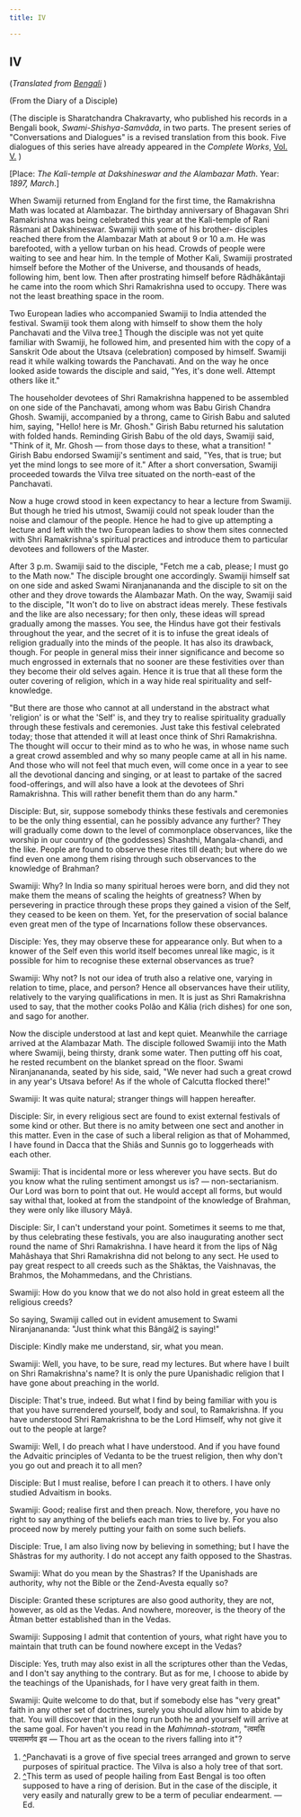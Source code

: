 ```yaml
---
title: IV

---
```





  

## IV

(*Translated from [Bengali](swami_shishya_04.pdf)* )

(From the Diary of a Disciple)

(The disciple is Sharatchandra Chakravarty, who published his records in
a Bengali book, *Swami-Shishya-Samvâda*, in two parts. The present
series of "Conversations and Dialogues" is a revised translation from
this book. Five dialogues of this series have already appeared in the
*Complete Works*, [Vol.
V.](../../volume_5/conversations_and_dialogues/xi_xv_from_the_diary_of_a_disciple.htm)
)

\[Place: *The Kali-temple at Dakshineswar and the Alambazar Math*. Year:
*1897, March*.\]

When Swamiji returned from England for the first time, the Ramakrishna
Math was located at Alambazar. The birthday anniversary of Bhagavan Shri
Ramakrishna was being celebrated this year at the Kali-temple of Rani
Râsmani at Dakshineswar. Swamiji with some of his brother- disciples
reached there from the Alambazar Math at about 9 or 10 a.m. He was
barefooted, with a yellow turban on his head. Crowds of people were
waiting to see and hear him. In the temple of Mother Kali, Swamiji
prostrated himself before the Mother of the Universe, and thousands of
heads, following him, bent low. Then after prostrating himself before
Râdhâkântaji he came into the room which Shri Ramakrishna used to
occupy. There was not the least breathing space in the room.

Two European ladies who accompanied Swamiji to India attended the
festival. Swamiji took them along with himself to show them the holy
Panchavati and the Vilva tree.[1](#fn1) Though the disciple was not yet
quite familiar with Swamiji, he followed him, and presented him with the
copy of a Sanskrit Ode about the Utsava (celebration) composed by
himself. Swamiji read it while walking towards the Panchavati. And on
the way he once looked aside towards the disciple and said, "Yes, it's
done well. Attempt others like it."

The householder devotees of Shri Ramakrishna happened to be assembled on
one side of the Panchavati, among whom was Babu Girish Chandra Ghosh.
Swamiji, accompanied by a throng, came to Girish Babu and saluted him,
saying, "Hello! here is Mr. Ghosh." Girish Babu returned his salutation
with folded hands. Reminding Girish Babu of the old days, Swamiji said,
"Think of it, Mr. Ghosh — from those days to these, what a transition! "
Girish Babu endorsed Swamiji's sentiment and said, "Yes, that is true;
but yet the mind longs to see more of it." After a short conversation,
Swamiji proceeded towards the Vilva tree situated on the north-east of
the Panchavati.

Now a huge crowd stood in keen expectancy to hear a lecture from
Swamiji. But though he tried his utmost, Swamiji could not speak louder
than the noise and clamour of the people. Hence he had to give up
attempting a lecture and left with the two European ladies to show them
sites connected with Shri Ramakrishna's spiritual practices and
introduce them to particular devotees and followers of the Master.

After 3 p.m. Swamiji said to the disciple, "Fetch me a cab, please; I
must go to the Math now." The disciple brought one accordingly. Swamiji
himself sat on one side and asked Swami Niranjanananda and the disciple
to sit on the other and they drove towards the Alambazar Math. On the
way, Swamiji said to the disciple, "It won't do to live on abstract
ideas merely. These festivals and the like are also necessary; for then
only, these ideas will spread gradually among the masses. You see, the
Hindus have got their festivals throughout the year, and the secret of
it is to infuse the great ideals of religion gradually into the minds of
the people. It has also its drawback, though. For people in general miss
their inner significance and become so much engrossed in externals that
no sooner are these festivities over than they become their old selves
again. Hence it is true that all these form the outer covering of
religion, which in a way hide real spirituality and self-knowledge.

"But there are those who cannot at all understand in the abstract what
'religion' is or what the 'Self' is, and they try to realise
spirituality gradually through these festivals and ceremonies. Just take
this festival celebrated today; those that attended it will at least
once think of Shri Ramakrishna. The thought will occur to their mind as
to who he was, in whose name such a great crowd assembled and why so
many people came at all in his name. And those who will not feel that
much even, will come once in a year to see all the devotional dancing
and singing, or at least to partake of the sacred food-offerings, and
will also have a look at the devotees of Shri Ramakrishna. This will
rather benefit them than do any harm."

Disciple: But, sir, suppose somebody thinks these festivals and
ceremonies to be the only thing essential, can he possibly advance any
further? They will gradually come down to the level of commonplace
observances, like the worship in our country of (the goddesses)
Shashthi, Mangala-chandi, and the like. People are found to observe
these rites till death; but where do we find even one among them rising
through such observances to the knowledge of Brahman?

Swamiji: Why? In India so many spiritual heroes were born, and did they
not make them the means of scaling the heights of greatness? When by
persevering in practice through these props they gained a vision of the
Self, they ceased to be keen on them. Yet, for the preservation of
social balance even great men of the type of Incarnations follow these
observances.

Disciple: Yes, they may observe these for appearance only. But when to a
knower of the Self even this world itself becomes unreal like magic, is
it possible for him to recognise these external observances as true?

Swamiji: Why not? Is not our idea of truth also a relative one, varying
in relation to time, place, and person? Hence all observances have their
utility, relatively to the varying qualifications in men. It is just as
Shri Ramakrishna used to say, that the mother cooks Polâo and Kâlia
(rich dishes) for one son, and sago for another.

Now the disciple understood at last and kept quiet. Meanwhile the
carriage arrived at the Alambazar Math. The disciple followed Swamiji
into the Math where Swamiji, being thirsty, drank some water. Then
putting off his coat, he rested recumbent on the blanket spread on the
floor. Swami Niranjanananda, seated by his side, said, "We never had
such a great crowd in any year's Utsava before! As if the whole of
Calcutta flocked there!"

Swamiji: It was quite natural; stranger things will happen hereafter.

Disciple: Sir, in every religious sect are found to exist external
festivals of some kind or other. But there is no amity between one sect
and another in this matter. Even in the case of such a liberal religion
as that of Mohammed, I have found in Dacca that the Shiâs and Sunnis go
to loggerheads with each other.

Swamiji: That is incidental more or less wherever you have sects. But do
you know what the ruling sentiment amongst us is? — non-sectarianism.
Our Lord was born to point that out. He would accept all forms, but
would say withal that, looked at from the standpoint of the knowledge of
Brahman, they were only like illusory Mâyâ.

Disciple: Sir, I can't understand your point. Sometimes it seems to me
that, by thus celebrating these festivals, you are also inaugurating
another sect round the name of Shri Ramakrishna. I have heard it from
the lips of Nâg Mahâshaya that Shri Ramakrishna did not belong to any
sect. He used to pay great respect to all creeds such as the Shâktas,
the Vaishnavas, the Brahmos, the Mohammedans, and the Christians.

Swamiji: How do you know that we do not also hold in great esteem all
the religious creeds?

So saying, Swamiji called out in evident amusement to Swami
Niranjanananda: "Just think what this Bângâl[2](#fn2) is saying!"

Disciple: Kindly make me understand, sir, what you mean.

Swamiji: Well, you have, to be sure, read my lectures. But where have I
built on Shri Ramakrishna's name? It is only the pure Upanishadic
religion that I have gone about preaching in the world.

Disciple: That's true, indeed. But what I find by being familiar with
you is that you have surrendered yourself, body and soul, to
Ramakrishna. If you have understood Shri Ramakrishna to be the Lord
Himself, why not give it out to the people at large?

Swamiji: Well, I do preach what I have understood. And if you have found
the Advaitic principles of Vedanta to be the truest religion, then why
don't you go out and preach it to all men?

Disciple: But I must realise, before I can preach it to others. I have
only studied Advaitism in books.

Swamiji: Good; realise first and then preach. Now, therefore, you have
no right to say anything of the beliefs each man tries to live by. For
you also proceed now by merely putting your faith on some such beliefs.

Disciple: True, I am also living now by believing in something; but I
have the Shâstras for my authority. I do not accept any faith opposed to
the Shastras.

Swamiji: What do you mean by the Shastras? If the Upanishads are
authority, why not the Bible or the Zend-Avesta equally so?

Disciple: Granted these scriptures are also good authority, they are
not, however, as old as the Vedas. And nowhere, moreover, is the theory
of the Âtman better established than in the Vedas.

Swamiji: Supposing I admit that contention of yours, what right have you
to maintain that truth can be found nowhere except in the Vedas?

Disciple: Yes, truth may also exist in all the scriptures other than the
Vedas, and I don't say anything to the contrary. But as for me, I choose
to abide by the teachings of the Upanishads, for I have very great faith
in them.

Swamiji: Quite welcome to do that, but if somebody else has "very great"
faith in any other set of doctrines, surely you should allow him to
abide by that. You will discover that in the long run both he and
yourself will arrive at the same goal. For haven't you read in the
*Mahimnah-stotram*, "त्वमसि पयसामर्णव इव — Thou art as the ocean to the
rivers falling into it"?

1.  [^](#txt1)Panchavati is a grove of five special trees arranged and
    grown to serve purposes of spiritual practice. The Vilva is also a
    holy tree of that sort.
2.  [^](#txt2)This term as used of people hailing from East Bengal is
    too often supposed to have a ring of derision. But in the case of
    the disciple, it very easily and naturally grew to be a term of
    peculiar endearment. — Ed.



